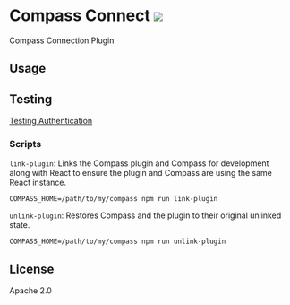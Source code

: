 # Compass Connect [![][travis_img]][travis_url]

Compass Connection Plugin

## Usage

## Testing

[Testing Authentication](https://wiki.corp.mongodb.com/display/DI/Testing+Authentication)

### Scripts

`link-plugin`: Links the Compass plugin and Compass for development along with React to ensure the
  plugin and Compass are using the same React instance.

```shell
COMPASS_HOME=/path/to/my/compass npm run link-plugin
```

`unlink-plugin`: Restores Compass and the plugin to their original unlinked state.

```shell
COMPASS_HOME=/path/to/my/compass npm run unlink-plugin
```

## License

Apache 2.0

[travis_img]: https://travis-ci.com/10gen/compass-connect.svg?token=ezEB2TnpPiu7XLo6ByZp&branch=master
[travis_url]: https://travis-ci.com/10gen/compass-connect
[npm_img]: https://img.shields.io/npm/v/@mongodb-js/compass-connect.svg?style=flat-square
[npm_url]: https://www.npmjs.org/package/@mongodb-js/compass-connect
